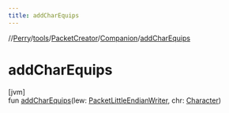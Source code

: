 ```yaml
---
title: addCharEquips
---
```

//[Perry](../../../../index.html)/[tools](../../index.html)/[PacketCreator](../index.html)/[Companion](index.html)/[addCharEquips](add-char-equips.html)



# addCharEquips



[jvm]\
fun [addCharEquips](add-char-equips.html)(lew: [PacketLittleEndianWriter](../../../tools.data.output/-packet-little-endian-writer/index.html), chr: [Character](../../../client/-character/index.html))




